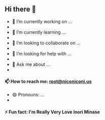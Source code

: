 ## Hi there 👋



- 🔭 I’m currently working on ...
- 
- 🌱 I’m currently learning ...
- 
- 👯 I’m looking to collaborate on ...
- 
- 🤔 I’m looking for help with ...
- 
- 💬 Ask me about ...
- 
#### 📫 How to reach me: root@niconiconi.us

- 😄 Pronouns: ...
- 
#### ⚡ Fun fact: I'm Really Very Love Inori Minase

